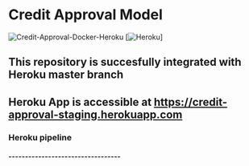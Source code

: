 # Credit Approval Model

![Credit-Approval-Docker-Heroku](https://github.com/suhas-ds/credit-approval-docker/workflows/Credit-Approval-Docker-Heroku/badge.svg?event=push)
[![Heroku](https://heroku-badge.herokuapp.com/?app=heroku-badge)]


## This repository is succesfully integrated with Heroku master branch
## Heroku App is accessible at https://credit-approval-staging.herokuapp.com 

### Heroku pipeline

#### ----------------------------------
